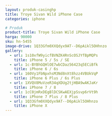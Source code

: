 ```yaml
---
layout: produk-casinghp
title: Troye Sivan Wild iPhone Case
categories: iphone

# Produk
product-title: Troye Sivan Wild iPhone Case
harga: 90000
sku: hn-5455
image-drive: 1Q33Gfm0XXQdyx9AT--D6pAikl5OHhnzo
gallery:
  - url: 1s10xfW9yicfBVNZK4RnScOSJYfBpMQPs
    title: iPhone 5 / 5s / SE
  - url: 1c-BYBhGQHlOE7wbCDaz56423q5ECiBfk
    title: iPhone 6 / 6s
  - url: 160Vy1FbNpxhsM3Nd8nXt8hzz4VBUkVqP
    title: iPhone 6 Plus / 6s Plus
  - url: 1XVQV8MuVzeR34qXDUg2tjHBA9wAKJaKr
    title: iPhone 7 / 8
  - url: 1cC0jmRxDEgBlDCSKwAEXjpSsvp6rVt9h
    title: iPhone 7 Plus / 8 Plus
  - url: 1Q33Gfm0XXQdyx9AT--D6pAikl5OHhnzo
    title: iPhone X
---
```

